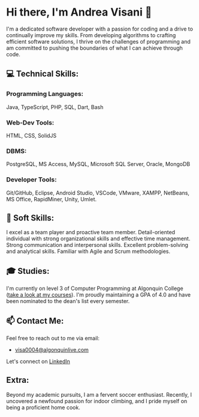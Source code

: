 # Hi there, I'm Andrea Visani 👋

I'm a dedicated software developer with a passion for coding and a drive to continually improve my skills. From developing algorithms to crafting efficient software solutions, I thrive on the challenges of programming and am committed to pushing the boundaries of what I can achieve through code.

## 💻 Technical Skills:
### Programming Languages: 
Java, TypeScript, PHP, SQL, Dart, Bash
### Web-Dev Tools: 
HTML, CSS, SolidJS
### DBMS:
PostgreSQL, MS Access, MySQL, Microsoft SQL Server, Oracle, MongoDB
### Developer Tools: 
Git/GitHub, Eclipse, Android Studio, VSCode, VMware, XAMPP, NetBeans, MS Office, RapidMiner, Unity, Umlet.

## 🌱 Soft Skills:
I excel as a team player and proactive team member.
Detail-oriented individual with strong organizational skills and effective time management.
Strong communication and interpersonal skills.
Excellent problem-solving and analytical skills.
Familiar with Agile and Scrum methodologies.

## 🎓 Studies:
I'm currently on level 3 of Computer Programming at Algonquin College ([take a look at my courses](https://www.algonquincollege.com/sat/program/computer-programming/#courses)).
I'm proudly maintaining a GPA of 4.0 and have been nominated to the dean's list every semester.

## 📫 Contact Me:
Feel free to reach out to me via email:
- visa0004@algonquinlive.com

Let's connect on [LinkedIn](https://www.linkedin.com/in/andreavisani/)

## Extra:
Beyond my academic pursuits, I am a fervent soccer enthusiast. Recently, I uncovered a newfound passion for indoor climbing, and I pride myself on being a proficient home cook.






<!--
**andreavisani/andreavisani** is a ✨ _special_ ✨ repository because its `README.md` (this file) appears on your GitHub profile.

Here are some ideas to get you started:

- 🔭 I’m currently working on ...
- 🌱 I’m currently learning ...
- 👯 I’m looking to collaborate on ...
- 🤔 I’m looking for help with ...
- 💬 Ask me about ...
- 📫 How to reach me: ...
- 😄 Pronouns: ...
- ⚡ Fun fact: ...
-->
